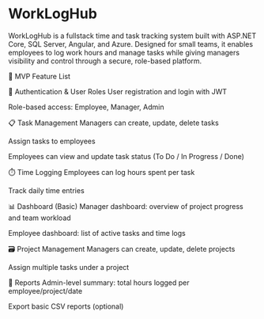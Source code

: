 # WorkLogHub
WorkLogHub is a fullstack time and task tracking system built with ASP.NET Core, SQL Server, Angular, and Azure. Designed for small teams, it enables employees to log work hours and manage tasks while giving managers visibility and control through a secure, role-based platform.

🚀 MVP Feature List

👤 Authentication & User Roles
User registration and login with JWT

Role-based access: Employee, Manager, Admin

📋 Task Management
Managers can create, update, delete tasks

Assign tasks to employees

Employees can view and update task status (To Do / In Progress / Done)

⏱️ Time Logging
Employees can log hours spent per task

Track daily time entries

📊 Dashboard (Basic)
Manager dashboard: overview of project progress and team workload

Employee dashboard: list of active tasks and time logs

🗃️ Project Management
Managers can create, update, delete projects

Assign multiple tasks under a project

📄 Reports 
Admin-level summary: total hours logged per employee/project/date

Export basic CSV reports (optional)
